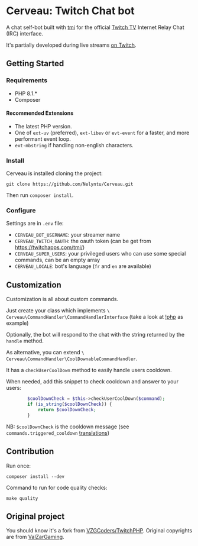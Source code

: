 Cerveau: Twitch Chat bot
=========================

A chat self-bot built with [tmi](https://github.com/ghostzero/tmi) for the official [Twitch TV](https://www.twitch.tv) Internet Relay Chat (IRC) interface.

It's partially developed during live streams [on Twitch](https://www.twitch.tv/nelyntu_).

## Getting Started

### Requirements

- PHP 8.1.*
- Composer

#### Recommended Extensions

- The latest PHP version.
- One of `ext-uv` (preferred), `ext-libev` or `evt-event` for a faster, and more performant event loop.
- `ext-mbstring` if handling non-english characters.

### Install

Cerveau is installed cloning the project:

```
git clone https://github.com/Nelyntu/Cerveau.git
```

Then run `composer install`.

### Configure

Settings are in `.env` file:
* `CERVEAU_BOT_USERNAME`: your streamer name
* `CERVEAU_TWITCH_OAUTH`: the oauth token (can be get from https://twitchapps.com/tmi/)
* `CERVEAU_SUPER_USERS`: your privileged users who can use some special commands, can be an empty array
* `CERVEAU_LOCALE`: bot's language (`fr` and `en` are available)

## Customization

Customization is all about custom commands.

Just create your class which implements `\ Cerveau\CommandHandler\CommandHandlerInterface` (take a look at [!php](src/Cerveau/CommandHandler/PhpCommandHandler.php) as example)

Optionally, the bot will respond to the chat with the string returned by the `handle` method.

As alternative, you can extend `\ Cerveau\CommandHandler\CoolDownableCommandHandler`.

It has a `checkUserCoolDown` method to easily handle users cooldown.

When needed, add this snippet to check cooldown and answer to your users:
```php
        $coolDownCheck = $this->checkUserCoolDown($command);
        if (is_string($coolDownCheck)) {
            return $coolDownCheck;
        }
```

NB: `$coolDownCheck` is the cooldown message (see `commands.triggered_cooldown` [translations](translations))

## Contribution

Run once:

```
composer install --dev
```

Command to run for code quality checks:

```
make quality
```

## Original project

You should know it's a fork from [VZGCoders/TwitchPHP](https://github.com/VZGCoders/TwitchPHP).
Original copyrights are from [ValZarGaming](mailto:valzargaming@gmail.com).

